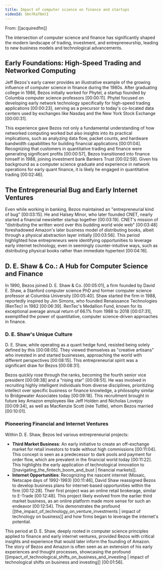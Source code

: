 ```yaml
---
title: Impact of computer science on finance and startups
videoId: S6n7KaT6mlI
---
```


From: [[acquiredfm]] <br/> 

The intersection of computer science and finance has significantly shaped the modern landscape of trading, investment, and entrepreneurship, leading to new business models and technological advancements.

## Early Foundations: High-Speed Trading and Networked Computing

Jeff Bezos's early career provides an illustrative example of the growing influence of computer science in finance during the 1980s. After graduating college in 1986, Bezos initially worked for Phytel, a startup founded by Columbia computer science professors <a class="yt-timestamp" data-t="00:00:11">[00:00:11]</a>. Phytel focused on developing early network technology specifically for high-speed trading applications <a class="yt-timestamp" data-t="00:00:23">[00:00:23]</a>, serving as a precursor to today's co-located data centers used by exchanges like Nasdaq and the New York Stock Exchange <a class="yt-timestamp" data-t="00:00:31">[00:00:31]</a>.

This experience gave Bezos not only a fundamental understanding of how networked computing worked but also insights into its practical implications, such as analyzing data flow, packet counts, and hardware bandwidth capabilities for building financial applications <a class="yt-timestamp" data-t="00:01:04">[00:01:04]</a>. Recognizing that customers in quantitative trading and finance were generating significant profits <a class="yt-timestamp" data-t="00:00:57">[00:00:57]</a>, Bezos transitioned into finance himself in 1988, joining investment bank Bankers Trust <a class="yt-timestamp" data-t="00:02:59">[00:02:59]</a>. Given his background as a computer science graduate and experience in network operations for early quant finance, it is likely he engaged in quantitative trading <a class="yt-timestamp" data-t="00:02:46">[00:02:46]</a>.

## The Entrepreneurial Bug and Early Internet Ventures

Even while working in banking, Bezos maintained an "entrepreneurial kind of bug" <a class="yt-timestamp" data-t="00:03:15">[00:03:15]</a>. He and Halsey Minor, who later founded CNET, nearly started a financial newsletter startup together <a class="yt-timestamp" data-t="00:03:19">[00:03:19]</a>. CNET's mission of "distributing the written word over this budding world wide web" <a class="yt-timestamp" data-t="00:03:48">[00:03:48]</a> foreshadowed Amazon's later business model of distributing books, albeit through a physical abstraction layer initially <a class="yt-timestamp" data-t="00:03:56">[00:03:56]</a>. This period highlighted how entrepreneurs were identifying opportunities to leverage early internet technology, even in seemingly counter-intuitive ways, such as distributing physical books rather than immediate hypertext <a class="yt-timestamp" data-t="00:04:16">[00:04:16]</a>.

## D. E. Shaw & Co.: A Hub for Computer Science and Finance

In 1990, Bezos joined D. E. Shaw & Co. <a class="yt-timestamp" data-t="00:05:01">[00:05:01]</a>, a firm founded by David E. Shaw, a Stanford computer science PhD and former computer science professor at Columbia University <a class="yt-timestamp" data-t="00:05:40">[00:05:40]</a>. Shaw started the firm in 1988, reportedly inspired by Jim Simons, who founded Renaissance Technologies (RenTec) in 1982 <a class="yt-timestamp" data-t="00:06:39">[00:06:39]</a>. RenTec's Medallion Fund, known for its exceptional average annual return of 66.1% from 1988 to 2018 <a class="yt-timestamp" data-t="00:07:31">[00:07:31]</a>, exemplified the power of quantitative, computer science-driven approaches in finance.

### D. E. Shaw's Unique Culture

D. E. Shaw, while operating as a quant hedge fund, resisted being solely defined by this <a class="yt-timestamp" data-t="00:08:05">[00:08:05]</a>. They viewed themselves as "creative artisans" who invested in and started businesses, approaching the world with different perspectives <a class="yt-timestamp" data-t="00:08:15">[00:08:15]</a>. This entrepreneurial spirit was a significant draw for Bezos <a class="yt-timestamp" data-t="00:08:31">[00:08:31]</a>.

Bezos quickly rose through the ranks, becoming the fourth senior vice president <a class="yt-timestamp" data-t="00:08:38">[00:08:38]</a> and a "rising star" <a class="yt-timestamp" data-t="00:08:51">[00:08:51]</a>. He was involved in recruiting highly intelligent individuals from diverse disciplines, prioritizing intellect over specific business or finance knowledge, a philosophy similar to Bridgewater Associates today <a class="yt-timestamp" data-t="00:09:18">[00:09:18]</a>. This recruitment brought in future key Amazon employees like Jeff Holden and Nicholas Lovejoy <a class="yt-timestamp" data-t="00:09:34">[00:09:34]</a>, as well as MacKenzie Scott (née Tuttle), whom Bezos married <a class="yt-timestamp" data-t="00:10:01">[00:10:01]</a>.

### Pioneering Financial and Internet Ventures

Within D. E. Shaw, Bezos led various entrepreneurial projects:
*   **Third Market Business**: An early initiative to create an off-exchange market for retail investors to trade without high commissions <a class="yt-timestamp" data-t="00:11:04">[00:11:04]</a>. This concept is seen as a predecessor to dark pools and payment for order flow, which are prevalent in the financial world today <a class="yt-timestamp" data-t="00:11:22">[00:11:22]</a>. This highlights the early application of technological innovation to [[navigating_the_fintech_boom_and_bust | financial markets]].
*   **Internet Opportunities**: Recognizing the nascent internet (Mosaic, Netscape days of 1992-1993) <a class="yt-timestamp" data-t="00:11:46">[00:11:46]</a>, David Shaw reassigned Bezos to develop business plans for internet-based opportunities within the firm <a class="yt-timestamp" data-t="00:12:28">[00:12:28]</a>. Their first project was an online retail brokerage, similar to E-Trade <a class="yt-timestamp" data-t="00:12:48">[00:12:48]</a>. This project likely evolved from the earlier third market business, as an online platform made more sense for such an endeavor <a class="yt-timestamp" data-t="00:12:54">[00:12:54]</a>. This demonstrates the profound [[the_impact_of_technology_on_venture_investments | impact of technology on business]] and how firms began to leverage the internet's potential.

This period at D. E. Shaw, deeply rooted in computer science principles applied to finance and early internet ventures, provided Bezos with critical insights and experience that would later inform the founding of Amazon. The story of Bezos and Amazon is often seen as an extension of his early experiences and thought processes, showcasing the profound [[impact_of_technological_shifts_on_business_and_investing | impact of technological shifts on business and investing]] <a class="yt-timestamp" data-t="00:01:56">[00:01:56]</a>.